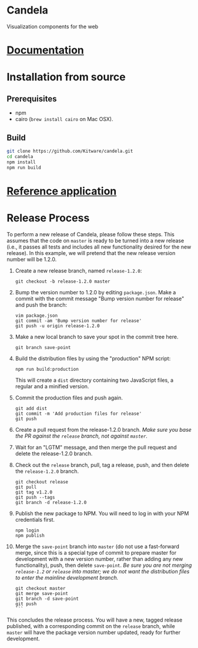 # Candela
Visualization components for the web

# [Documentation](src/candela#readme)

# Installation from source

## Prerequisites

* npm
* cairo (`brew install cairo` on Mac OSX).

## Build

```bash
git clone https://github.com/Kitware/candela.git
cd candela
npm install
npm run build
```

# [Reference application](https://github.com/Kitware/candela/blob/master/app/resonant-reference-app/README.md)

# Release Process

To perform a new release of Candela, please follow these steps. This assumes
that the code on ``master`` is ready to be turned into a new release (i.e., it
passes all tests and includes all new functionality desired for the new
release). In this example, we will pretend that the new release version number
will be 1.2.0.

1. Create a new release branch, named ``release-1.2.0``:

   ```` 
   git checkout -b release-1.2.0 master 
   ````

2. Bump the version number to 1.2.0 by editing ``package.json``. Make a commit
   with the commit message "Bump version number for release" and push the
   branch:

   ````
   vim package.json
   git commit -am 'Bump version number for release'
   git push -u origin release-1.2.0
   ````

3. Make a new local branch to save your spot in the commit tree here.

   ```` 
   git branch save-point 
   ````

4. Build the distribution files by using the "production" NPM script:

   ````
   npm run build:production
   ````

   This will create a ``dist`` directory containing two JavaScript files, a
   regular and a minified version.

5. Commit the production files and push again.

   ````
   git add dist
   git commit -m 'Add production files for release'
   git push
   ````

6. Create a pull request from the release-1.2.0 branch. *Make sure you base the
   PR against the ``release`` branch, not against ``master``.*

7. Wait for an "LGTM" message, and then merge the pull request and delete the
   release-1.2.0 branch.

8. Check out the ``release`` branch, pull, tag a release, push, and then delete the
   ``release-1.2.0`` branch.

   ````
   git checkout release
   git pull
   git tag v1.2.0
   git push --tags
   git branch -d release-1.2.0
   ````

9. Publish the new package to NPM. You will need to log in with your NPM
   credentials first.

   ````
   npm login
   npm publish
   ````

10. Merge the ``save-point`` branch into ``master`` (do not use a fast-forward
    merge, since this is a special type of commit to prepare master for development
    with a new version number, rather than adding any new functionality), push,
    then delete ``save-point``. *Be sure you are not merging ``release-1.2`` or
    ``release`` into master; we do not want the distribution files to enter the
    mainline development branch.*

    ````
    git checkout master
    git merge save-point
    git branch -d save-point
    git push
    ```

This concludes the release process. You will have a new, tagged release
published, with a corresponding commit on the ``release`` branch, while
``master`` will have the package version number updated, ready for further
development.
